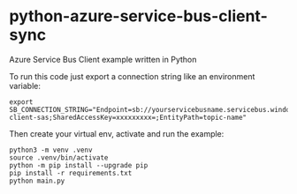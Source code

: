 # python-azure-service-bus-client-sync

Azure Service Bus Client example written in Python

To run this code just export a connection string like an environment variable:

    export SB_CONNECTION_STRING="Endpoint=sb://yourservicebusname.servicebus.windows.net/;SharedAccessKeyName=python-client-sas;SharedAccessKey=xxxxxxxxx=;EntityPath=topic-name"
 
 Then create your virtual env, activate and run the example: 

    python3 -m venv .venv
    source .venv/bin/activate
    python -m pip install --upgrade pip
    pip install -r requirements.txt
    python main.py
    
